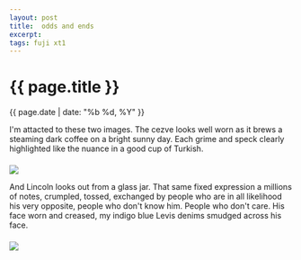 ```yaml
---
layout: post
title:  odds and ends
excerpt: 
tags: fuji xt1
---
```


{{ page.title }}
================
<div class="pdate"> {{ page.date | date: "%b %d, %Y" }} </div>


<div class="row">
<div class="col-xs-12">
<p>
I'm attacted to these two images. The cezve looks well worn as it brews a  steaming dark coffee on a bright sunny day.
Each grime and speck clearly highlighted like the nuance in a good cup of Turkish.
</p>



<div class="row row-centered">
<div class="col-xs-8 col-centered">
<div id="demo6" class="flex-images" style="padding-top:0.5em;">
<div class="item" data-w="900" data-h="600" data-solo="y">
	<div class="img"><a href="{{ site.url }}/images/photos/sibl/t-DSCF1238.jpg"><img src="{{ site.url }}/images/blank.gif" data-src="{{ site.url }}/images/photos/sibl/st-bord-DSCF1238.jpg"></a></div>
</div>
</div></div></div>


<p>
And Lincoln looks out from a glass jar. That same fixed expression a millions of notes, crumpled, tossed, exchanged by people
who are in all likelihood his very opposite, people who don't know him. People who don't care. His face worn and creased, 
my indigo blue Levis denims smudged across his face.
</p>

<div class="row row-centered">
<div class="col-xs-8 col-centered">
<div id="demo7" class="flex-images" style="padding-top:0.5em;">
<div class="item" data-w="900" data-h="900" data-solo="y">
	<div class="img"><a href="{{ site.url }}/images/photos/sibl/t-DSCF1284.jpg"><img src="{{ site.url }}/images/blank.gif" data-src="{{ site.url }}/images/photos/sibl/st-bord-DSCF1284.jpg"></a></div>
</div>
</div> <!--ends demo6-->
</div> 
</div>

</div>
</div>

<script>
$('#demo6').flexImages({ rowHeight:600 , truncate: 0});
</script>
<script>
$('#demo7').flexImages({ rowHeight:600 , truncate: 0});
</script>








<!-- Ends op most -->
